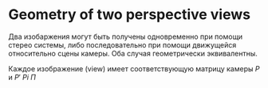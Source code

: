 # Geometry of two perspective views

Два изобаржения могут быть получены одновременно при помощи стерео системы, либо последовательно при помощи
движущейся относительно сцены камеры. Оба случая геометрически эквивалентны.

Каждое изображение (view) имеет соответствующую матрицу камеры $P$ и $P'$ $Pi$ $\Pi$
